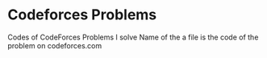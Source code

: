 # Codeforces Problems
Codes of CodeForces Problems I solve
Name of the a file is the code of the problem on codeforces.com
